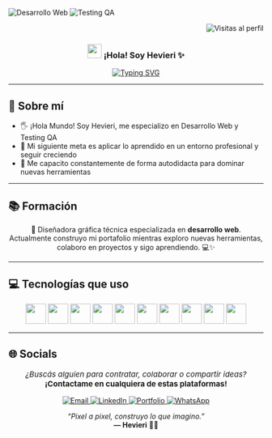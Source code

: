 ![Desarrollo Web](https://img.shields.io/badge/Perfil-Desarrollo%20Web-9b4dff)
![Testing QA](https://img.shields.io/badge/Perfil-Testing%20QA-ff6b81)




<div align="right">
  <img src="https://komarev.com/ghpvc/?username=hevieri&label=Visitas%20al%20perfil&color=blue&style=flat-square" alt="Visitas al perfil"/>
</div>




<h3 align="center">
  <img src="https://media.giphy.com/media/hvRJCLFzcasrR4ia7z/giphy.gif" width="28" />
  ¡Hola! Soy Hevieri ✨
  
</h3>


<p align="center">
  <a href="https://github.com/erikahelfenstern">
    <img
      src="https://readme-typing-svg.herokuapp.com?color=%239B4DFF&center=true&vCenter=true&width=650&height=45&size=22&lines=Desarrollo+Web+%7C+Testing+QA;Interfaces+claras+y+funcionales"
      alt="Typing SVG"
    />
  </a>
</p>






---

## 💫 Sobre mí

- 🖐️ ¡Hola Mundo! Soy Hevieri, me especializo en Desarrollo Web  y Testing QA 
- 🧠 Mi siguiente meta es aplicar lo aprendido en un entorno profesional y seguir creciendo  
- 🧡 Me capacito constantemente de forma autodidacta para dominar nuevas herramientas

---

## 📚 Formación

<p align="center">
  🎨 Diseñadora gráfica técnica especializada en <strong>desarrollo web</strong>.<br/>
  Actualmente construyo mi portafolio mientras exploro nuevas herramientas, colaboro en proyectos y sigo aprendiendo. 💻✨
</p>

---

## 💻 Tecnologías que uso

<p align="center">
<img src="https://cdn.jsdelivr.net/gh/devicons/devicon/icons/react/react-original.svg" width="40" />
<img src="https://img.icons8.com/color/48/tailwindcss.png" width="40" />


<img src="https://cdn.jsdelivr.net/gh/devicons/devicon/icons/vite/vite-original.svg" width="40" />
<img src="https://cdn.jsdelivr.net/gh/devicons/devicon/icons/javascript/javascript-original.svg" width="40" />
<img src="https://cdn.jsdelivr.net/gh/devicons/devicon/icons/html5/html5-original.svg" width="40" />
<img src="https://cdn.jsdelivr.net/gh/devicons/devicon/icons/css3/css3-original.svg" width="40" />
<img src="https://cdn.jsdelivr.net/gh/devicons/devicon/icons/bootstrap/bootstrap-original.svg" width="40" />
<img src="https://cdn.jsdelivr.net/gh/devicons/devicon/icons/git/git-original.svg" width="40" />
<img src="https://cdn.jsdelivr.net/gh/devicons/devicon/icons/figma/figma-original.svg" width="40" />
<img src="https://cdn.jsdelivr.net/gh/devicons/devicon/icons/wordpress/wordpress-original.svg" width="40" />


</p>

---


## 🌐 Socials

<div align="center">
  <p style="font-size: 15px;">
    <em>¿Buscás alguien para contratar, colaborar o compartir ideas?</em><br />
    <strong>¡Contactame en cualquiera de estas plataformas!</strong>
  </p>
  <a href="mailto:hevieri.dev@gmail.com">
    <img src="https://img.shields.io/badge/email-D14836?style=for-the-badge&logo=gmail&logoColor=white" alt="Email"/>
  </a>
  <a href="https://www.linkedin.com/in/hevieri/">
    <img src="https://img.shields.io/badge/linkedin-%230077B5.svg?style=for-the-badge&logo=linkedin&logoColor=white" alt="LinkedIn"/>
  </a>
  <a href="https://github.com/hevieri">
    <img src="https://img.shields.io/badge/portfolio-000?style=for-the-badge&logo=github&logoColor=white" alt="Portfolio"/>
  </a>
  <a href="https://wa.me/5491162178105">
    <img src="https://img.shields.io/badge/whatsapp-25D366?style=for-the-badge&logo=whatsapp&logoColor=white" alt="WhatsApp"/>
  </a>
</div>




<p align="center">
  <em>“Pixel a pixel, construyo lo que imagino.”</em><br/>
  <strong>— Hevieri</strong> 🧷✨
</p>







